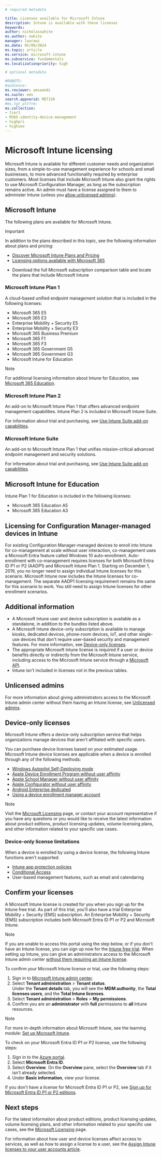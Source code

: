 ```yaml
---
# required metadata

title: Licenses available for Microsoft Intune
description: Intune is available with these licenses
keywords:
author: nicholasswhite
ms.author: nwhite
manager: laurawi
ms.date: 05/09/2024
ms.topic: article
ms.service: microsoft-intune
ms.subservice: fundamentals
ms.localizationpriority: high

# optional metadata

#ROBOTS:
#audience:
ms.reviewer: amsaeedi
ms.suite: ems
search.appverid: MET150
#ms.tgt_pltfrm:
ms.collection:
- tier1
- M365-identity-device-management
- highpri
- highseo
---
```


# Microsoft Intune licensing

Microsoft Intune is available for different customer needs and organization sizes, from a simple-to-use management experience for schools and small businesses, to more advanced functionality required by enterprise customers. Most licenses that include Microsoft Intune also grant the rights to use Microsoft Configuration Manager, as long as the subscription remains active. An admin must have a license assigned to them to administer Intune (unless you [allow unlicensed admins](unlicensed-admins.md)).

## Microsoft Intune

The following plans are available for Microsoft Intune.

> [!IMPORTANT]
> In addition to the plans described in this topic, see the following information about plans and pricing:
> - [Discover Microsoft Intune Plans and Pricing](https://www.microsoft.com/security/business/microsoft-intune-pricing)
> - [Licensing options available with Microsoft 365](https://www.microsoft.com/microsoft-365/compare-microsoft-365-enterprise-plans)
   - Download the full Microsoft subscription comparison table and locate the plans that include Microsoft Intune

### Microsoft Intune Plan 1

A cloud-based unified endpoint management solution that is included in the following licenses:

- Microsoft 365 E5
- Microsoft 365 E3
- Enterprise Mobility + Security E5
- Enterprise Mobility + Security E3
- Microsoft 365 Business Premium
- Microsoft 365 F1
- Microsoft 365 F3
- Microsoft 365 Government G5
- Microsoft 365 Government G3
- Microsoft Intune for Education

> [!NOTE]
> For additional licensing information about Intune for Education, see [Microsoft 365 Education](/office365/servicedescriptions/office-365-platform-service-description/microsoft-365-education).

### Microsoft Intune Plan 2

An add-on to Microsoft Intune Plan 1 that offers advanced endpoint management capabilities. Intune Plan 2 is included in Microsoft Intune Suite.

For information about trial and purchasing, see [Use Intune Suite add-on capabilities](intune-add-ons.md).

### Microsoft Intune Suite

An add-on to Microsoft Intune Plan 1 that unifies mission-critical advanced endpoint management and security solutions.

For information about trial and purchasing, see [Use Intune Suite add-on capabilities](intune-add-ons.md).

## Microsoft Intune for Education

Intune Plan 1 for Education is included in the following licenses:

- Microsoft 365 Education A5
- Microsoft 365 Education A3

## Licensing for Configuration Manager-managed devices in Intune

For existing Configuration Manager-managed devices to enroll into Intune for co-management at scale without user interaction, co-management uses a Microsoft Entra feature called Windows 10 auto-enrollment. Auto-enrollment with co-management requires licenses for both Microsoft Entra ID P1 or P2 (AADP1) and Microsoft Intune Plan 1. Starting on December 1, 2019, you no longer need to assign individual Intune licenses for this scenario. Microsoft Intune now includes the Intune licenses for co-management. The separate AADP1 licensing requirement remains the same for this scenario to work. You still need to assign Intune licenses for other enrollment scenarios.

## Additional information

- A Microsoft Intune user and device subscription is available as a standalone, in addition to the bundles listed above.
- A Microsoft Intune device-only subscription is available to manage kiosks, dedicated devices, phone-room devices, IoT, and other single-use devices that don't require user-based security and management features. For more information, see [Device-only licenses](../fundamentals/licenses.md#device-only-licenses).
- The appropriate Microsoft Intune license is required if a user or device benefits directly or indirectly from the Microsoft Intune service, including access to the Microsoft Intune service through a [Microsoft API](/legal/microsoft-apis/terms-of-use).
- Intune isn't included in licenses not in the previous tables.

## Unlicensed admins

For more information about giving administrators access to the Microsoft Intune admin center without them having an Intune license, see [Unlicensed admins](unlicensed-admins.md).

## Device-only licenses

Microsoft Intune offers a device-only subscription service that helps organizations manage devices that aren't affiliated with specific users.

You can purchase device licenses based on your estimated usage. Microsoft Intune device licenses are applicable when a device is enrolled through any of the following methods:

- [Windows Autopilot Self-Deploying mode](/autopilot/self-deploying)
- [Apple Device Enrollment Program without user affinity](../enrollment/device-enrollment-program-enroll-ios.md)
- [Apple School Manager without user affinity](../enrollment/apple-school-manager-set-up-ios.md)
- [Apple Configurator without user affinity](../enrollment/apple-configurator-enroll-ios.md)
- [Android Enterprise dedicated](../enrollment/android-kiosk-enroll.md)
- [Using a device enrollment manager account](../enrollment/device-enrollment-manager-enroll.md)

> [!NOTE]
> Visit the [Microsoft Licensing](https://www.microsoft.com/licensing/default) page, or contact your account representative if you have any questions or you would like to receive the latest information about product editions, product licensing updates, volume licensing plans, and other information related to your specific use cases.

### Device-only license limitations

When a device is enrolled by using a device license, the following Intune functions aren't supported:

- [Intune app protection policies](../apps/app-protection-policy.md)
- [Conditional Access](../protect/conditional-access.md)
- User-based management features, such as email and calendaring

## Confirm your licenses

A Microsoft Intune license is created for you when you sign up for the Intune free trial. As part of this trial, you'll also have a trial Enterprise Mobility + Security (EMS) subscription. An Enterprise Mobility + Security (EMS) subscription includes both Microsoft Entra ID P1 or P2 and Microsoft Intune.

> [!NOTE]
> If you are unable to access this portal using the step below, or if you don't have an Intune license, you can sign up now for the [Intune free trial](./free-trial-sign-up.md). When setting up Intune, you can give an administrators access to the Microsoft Intune admin center [without them requiring an Intune license](./unlicensed-admins.md).

To confirm your Microsoft Intune license or trial, use the following steps:

1. Sign in to [Microsoft Intune admin center](https://go.microsoft.com/fwlink/?linkid=2109431).
2. Select **Tenant administration** > **Tenant status**.<br>
   Under the **Tenant details** tab, you will see the **MDM authority**, the **Total licenses users**, and the **Total Intune licenses**.
3. Select **Tenant administration** > **Roles** > **My permissions**.
4. Confirm you are an **administrator** with **full** permissions to **all** Intune resources.

> [!NOTE]
> For more in-depth information about Microsoft Intune, see the learning module: [Set up Microsoft Intune](/training/modules/set-up-microsoft-intune?azure-portal=true).

To check on your Microsoft Entra ID P1 or P2 license, use the following steps:

1. Sign in to the [Azure portal](https://portal.azure.com).
2. Select **Microsoft Entra ID**.
3. Select **Overview**. On the **Overview** pane, select the **Overview** tab if it isn't already selected.
4. Under **Basic information**, view your license.

If you don't have a license for Microsoft Entra ID P1 or P2, see [Sign up for Microsoft Entra ID P1 or P2 editions](/azure/active-directory/fundamentals/active-directory-get-started-premium).

## Next steps

For the latest information about product editions, product licensing updates, volume licensing plans, and other information related to your specific use cases, see the [Microsoft Licensing](https://www.microsoft.com/licensing/default) page.

For information about how user and device licenses affect access to services, as well as how to assign a license to a user, see the [Assign Intune licenses to your user accounts article](licenses-assign.md).
